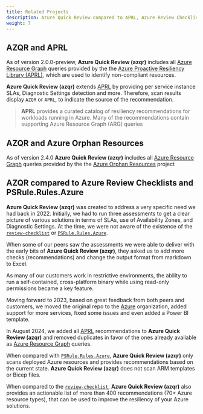 ```yaml
---
title: Related Projects
description: Azure Quick Review compared to APRL, Azure Review Checklists and PSRule.Rules.Azure
weight: 7
---
```


## AZQR and APRL

As of version 2.0.0-preview, **Azure Quick Review (azqr)** includes all [Azure Resource Graph](https://learn.microsoft.com/azure/governance/resource-graph/overview) queries provided by the the [Azure Proactive Resiliency Library (APRL)](https://aka.ms/aprl), which are used to identify non-compliant resources.

**Azure Quick Review (azqr)** extends [APRL](https://aka.ms/aprl) by providing per service instance SLAs, Diagnostic Settings detection and more. Therefore, scan results display `AZQR` or `APRL`, to indicate the source of the recommendation.

> **APRL** provides a curated catalog of resiliency recommendations for workloads running in Azure. Many of the recommendations contain supporting Azure Resource Graph (ARG) queries

## AZQR and Azure Orphan Resources

As of version 2.4.0 **Azure Quick Review (azqr)** includes all [Azure Resource Graph](https://learn.microsoft.com/azure/governance/resource-graph/overview) queries provided by the the [Azure Orphan Resources](https://github.com/dolevshor/azure-orphan-resources) project

## AZQR compared to Azure Review Checklists and PSRule.Rules.Azure

**Azure Quick Review (azqr)** was created to address a very specific need we had back in 2022. Initially, we had to run three assessments to get a clear picture of various solutions in terms of SLAs, use of Availability Zones, and Diagnostic Settings. At the time, we were not aware of the existence of the [`review-checklist`](https://github.com/Azure/review-checklists) or [`PSRule.Rules.Azure`](https://github.com/Azure/PSRule.Rules.Azure).

When some of our peers saw the assessments we were able to deliver with the early bits of **Azure Quick Review (azqr)**, they asked us to add more checks (recommendations) and change the output format from markdown to Excel.

As many of our customers work in restrictive environments, the ability to run a self-contained, cross-platform binary while using read-only permissions became a key feature.

Moving forward to 2023, based on great feedback from both peers and customers, we moved the original repo to the [Azure](https://aka.ms/azqr) organization, added support for more services, fixed some issues and even added a Power BI template.

In August 2024, we added all [APRL](https://aka.ms/aprl) recommendations to **Azure Quick Review (azqr)** and removed duplicates in favor of the ones already available as [Azure Resource Graph](https://learn.microsoft.com/azure/governance/resource-graph/overview) queries.

When compared with [`PSRule.Rules.Azure`](https://github.com/Azure/PSRule.Rules.Azure), **Azure Quick Review (azqr)** only scans deployed Azure resources and provides recommendations based on the current state. **Azure Quick Review (azqr)** does not scan ARM templates or Bicep files.

When compared to the [`review-checklist`](https://github.com/Azure/review-checklists), **Azure Quick Review (azqr)** also provides an actionable list of more than 400 recommendations (70+ Azure resource types), that can be used to improve the resiliency of your Azure solutions.
